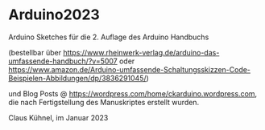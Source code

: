 # Arduino2023

Arduino Sketches für die  2. Auflage des Arduino Handbuchs   

(bestellbar über https://www.rheinwerk-verlag.de/arduino-das-umfassende-handbuch/?v=5007 oder    
https://www.amazon.de/Arduino-umfassende-Schaltungsskizzen-Code-Beispielen-Abbildungen/dp/3836291045/)   

und Blog Posts @ https://wordpress.com/home/ckarduino.wordpress.com, die nach Fertigstellung des Manuskriptes erstellt wurden.

Claus Kühnel, im Januar 2023
